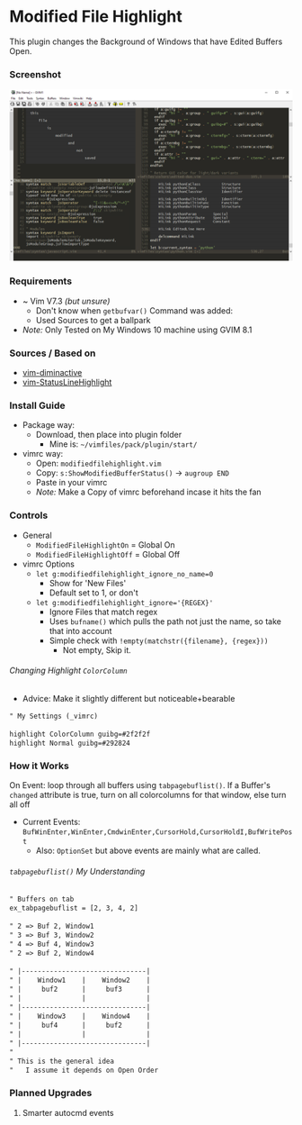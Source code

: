 # Modified File Highlight
This plugin changes the Background of Windows that have Edited Buffers Open.

### Screenshot
![Screenshot](screenshot.png)

### Requirements
* ~ Vim V7.3 *(but unsure)*
  * Don't know when `getbufvar()` Command was added:
  * Used Sources to get a ballpark
* *Note:* Only Tested on My Windows 10 machine using GVIM 8.1

### Sources / Based on
* [vim-diminactive](https://github.com/blueyed/vim-diminactive)
* [vim-StatusLineHighlight](https://github.com/inkarkat/vim-StatusLineHighlight)

### Install Guide
* Package way:
  * Download, then place into plugin folder
    * Mine is: `~/vimfiles/pack/plugin/start/`
* vimrc way:
  * Open: `modifiedfilehighlight.vim`
  * Copy: `s:ShowModifiedBufferStatus()` -> `augroup END`
  * Paste in your vimrc
  * *Note:* Make a Copy of vimrc beforehand incase it hits the fan

### Controls
* General
  * `ModifiedFileHighlightOn` = Global On
  * `ModifiedFileHighlightOff` = Global Off
* vimrc Options
  * `let g:modifiedfilehighlight_ignore_no_name=0`
    * Show for 'New Files'
    * Default set to 1, or don't
  * `let g:modifiedfilehighlight_ignore='{REGEX}'`
    * Ignore Files that match regex
    * Uses `bufname()` which pulls the path not just the name, so take that into account
    * Simple check with `!empty(matchstr({filename}, {regex}))`
      * Not empty, Skip it.


###### Changing Highlight `ColorColumn`
* Advice: Make it slightly different but noticeable+bearable
```vim
" My Settings (_vimrc)

highlight ColorColumn guibg=#2f2f2f
highlight Normal guibg=#292824
```

### How it Works
On Event: loop through all buffers using `tabpagebuflist()`. If a Buffer's `changed` attribute is true, turn on all colorcolumns for that window, else turn all off

* Current Events: `BufWinEnter,WinEnter,CmdwinEnter,CursorHold,CursorHoldI,BufWritePost`
  * Also: `OptionSet` but above events are mainly what are called.

###### `tabpagebuflist()` *My Understanding*
```vim
" Buffers on tab
ex_tabpagebuflist = [2, 3, 4, 2]

" 2 => Buf 2, Window1
" 3 => Buf 3, Window2
" 4 => Buf 4, Window3
" 2 => Buf 2, Window4

" |-------------------------------|
" |    Window1    |    Window2    |
" |     buf2      |     buf3      |
" |               |               |
" |-------------------------------|
" |    Window3    |    Window4    |
" |     buf4      |     buf2      |
" |               |               |
" |-------------------------------|
"
" This is the general idea
"   I assume it depends on Open Order
```

### Planned Upgrades
1. Smarter autocmd events
